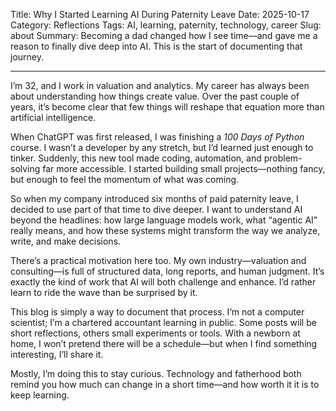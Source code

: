 Title: Why I Started Learning AI During Paternity Leave
Date: 2025-10-17
Category: Reflections
Tags: AI, learning, paternity, technology, career
Slug: about
Summary: Becoming a dad changed how I see time—and gave me a reason to finally dive deep into AI. This is the start of documenting that journey.

---

I’m 32, and I work in valuation and analytics. My career has always been about understanding how things create value. Over the past couple of years, it’s become clear that few things will reshape that equation more than artificial intelligence.

When ChatGPT was first released, I was finishing a *100 Days of Python* course. I wasn’t a developer by any stretch, but I’d learned just enough to tinker. Suddenly, this new tool made coding, automation, and problem-solving far more accessible. I started building small projects—nothing fancy, but enough to feel the momentum of what was coming.

So when my company introduced six months of paid paternity leave, I decided to use part of that time to dive deeper. I want to understand AI beyond the headlines: how large language models work, what “agentic AI” really means, and how these systems might transform the way we analyze, write, and make decisions.

There’s a practical motivation here too. My own industry—valuation and consulting—is full of structured data, long reports, and human judgment. It’s exactly the kind of work that AI will both challenge and enhance. I’d rather learn to ride the wave than be surprised by it.

This blog is simply a way to document that process. I’m not a computer scientist; I’m a chartered accountant learning in public. Some posts will be short reflections, others small experiments or tools. With a newborn at home, I won’t pretend there will be a schedule—but when I find something interesting, I’ll share it.

Mostly, I’m doing this to stay curious. Technology and fatherhood both remind you how much can change in a short time—and how worth it it is to keep learning.
